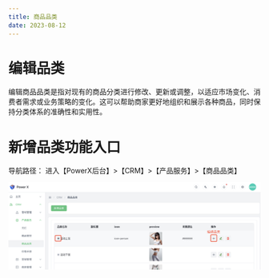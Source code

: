 ```yaml
---
title: 商品品类
date: 2023-08-12
---
```



# 编辑品类

编辑商品品类是指对现有的商品分类进行修改、更新或调整，以适应市场变化、消费者需求或业务策略的变化。这可以帮助商家更好地组织和展示各种商品，同时保持分类体系的准确性和实用性。

# 新增品类功能入口

导航路径： 进入【PowerX后台】>【CRM】>【产品服务】>【商品品类】

![](images/product_category_edit_button.png)